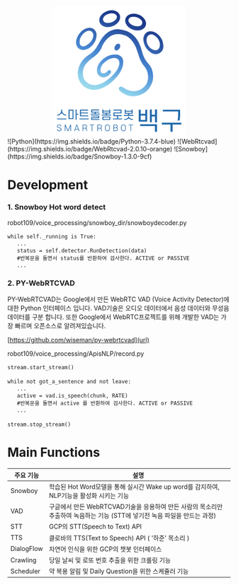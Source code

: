 <div align="center"><img src="../../images/109_logo_ver.png" width="300">
</div>
![Python](https://img.shields.io/badge/Python-3.7.4-blue)
![WebRtcvad](https://img.shields.io/badge/WebRtcvad-2.0.10-orange)
![Snowboy](https://img.shields.io/badge/Snowboy-1.3.0-9cf)

# Development

### 1. Snowboy Hot word detect

robot109/voice_processing/snowboy_dir/snowboydecoder.py
```
while self._running is True:
   ...
   status = self.detector.RunDetection(data)
   #반복문을 돌면서 status를 반환하여 검사한다. ACTIVE or PASSIVE
   ...
```


### 2. PY-WebRTCVAD
PY-WebRTCVAD는 Google에서 만든 WebRTC VAD (Voice Activity Detector)에 대한 Python 인터페이스 입니다.
VAD기술은 오디오 데이터에서 음성 데이터와 무성음 데이터를 구분 합니다.
또한 Google에서 WebRTC프로젝트를 위해 개발한 VAD는 가장 빠르며 오픈소스로 알려져있습니다.

[https://github.com/wiseman/py-webrtcvad](url)

robot109/voice_processing/ApisNLP/record.py
```
stream.start_stream()

while not got_a_sentence and not leave:
   ...
   active = vad.is_speech(chunk, RATE)
   #반복문을 돌면서 active 를 반환하여 검사한다. ACTIVE or PASSIVE
   ...
   
stream.stop_stream()
```


# Main Functions
| 주요 기능 | 설명 | 
| ------ | ------ | 
| Snowboy | 학습된 Hot Word모델을 통해 실시간 Wake up word를 감지하여, NLP기능을 활성화 시키는 기능
| VAD | 구글에서 만든 WebRTCVAD기술을 응용하여 만든 사람의 목소리만 추출하여 녹음하는 기능 (STT에 넣기전 녹음 파일을 만드는 과정)|
| STT | GCP의 STT(Speech to Text) API |
| TTS | 클로바의 TTS(Text to Speech) API ( '하준' 목소리 )|
| DialogFlow | 자연어 인식을 위한 GCP의 챗봇 인터페이스 |
| Crawling | 당일 날씨 및 로또 번호 추출을 위한 크롤링 기능 |
| Scheduler | 약 복용 알림 및 Daily Question을 위한 스케쥴러 기능 |